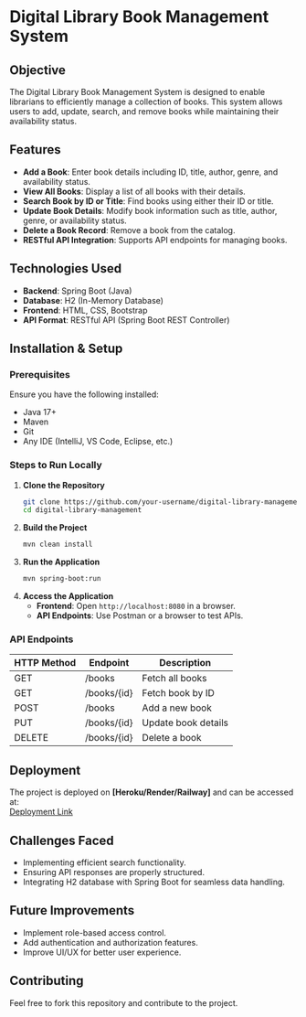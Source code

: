 # Digital Library Book Management System

## Objective
The Digital Library Book Management System is designed to enable librarians to efficiently manage a collection of books. This system allows users to add, update, search, and remove books while maintaining their availability status.

## Features
- **Add a Book**: Enter book details including ID, title, author, genre, and availability status.
- **View All Books**: Display a list of all books with their details.
- **Search Book by ID or Title**: Find books using either their ID or title.
- **Update Book Details**: Modify book information such as title, author, genre, or availability status.
- **Delete a Book Record**: Remove a book from the catalog.
- **RESTful API Integration**: Supports API endpoints for managing books.

## Technologies Used
- **Backend**: Spring Boot (Java)
- **Database**: H2 (In-Memory Database)
- **Frontend**: HTML, CSS, Bootstrap
- **API Format**: RESTful API (Spring Boot REST Controller)

## Installation & Setup
### Prerequisites
Ensure you have the following installed:
- Java 17+
- Maven
- Git
- Any IDE (IntelliJ, VS Code, Eclipse, etc.)

### Steps to Run Locally
1. **Clone the Repository**
   ```sh
   git clone https://github.com/your-username/digital-library-management.git
   cd digital-library-management
   ```
2. **Build the Project**
   ```sh
   mvn clean install
   ```
3. **Run the Application**
   ```sh
   mvn spring-boot:run
   ```
4. **Access the Application**
   - **Frontend**: Open `http://localhost:8080` in a browser.
   - **API Endpoints**: Use Postman or a browser to test APIs.

### API Endpoints
| HTTP Method | Endpoint        | Description            |
|------------|----------------|------------------------|
| GET        | /books         | Fetch all books       |
| GET        | /books/{id}    | Fetch book by ID      |
| POST       | /books         | Add a new book        |
| PUT        | /books/{id}    | Update book details   |
| DELETE     | /books/{id}    | Delete a book         |

## Deployment
The project is deployed on **[Heroku/Render/Railway]** and can be accessed at:  
[Deployment Link](https://your-deployment-url.com)

## Challenges Faced
- Implementing efficient search functionality.
- Ensuring API responses are properly structured.
- Integrating H2 database with Spring Boot for seamless data handling.

## Future Improvements
- Implement role-based access control.
- Add authentication and authorization features.
- Improve UI/UX for better user experience.

## Contributing
Feel free to fork this repository and contribute to the project.



